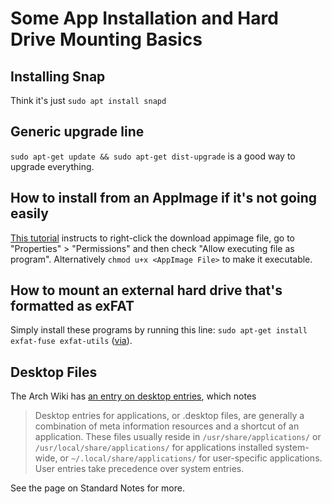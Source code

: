 # Some App Installation and Hard Drive Mounting Basics

## Installing Snap

Think it's just `sudo apt install snapd`

## Generic upgrade line

`sudo apt-get update && sudo apt-get dist-upgrade` is a good way to upgrade everything.

## How to install from an AppImage if it's not going easily

[This tutorial](https://itsfoss.com/use-appimage-linux/) instructs to right-click the download appimage file, go to "Properties" > "Permissions" and then check "Allow executing file as program". Alternatively `chmod u+x <AppImage File>` to make it executable.

## How to mount an external hard drive that's formatted as exFAT

Simply install these programs by running this line: `sudo apt-get install exfat-fuse exfat-utils` ([via](https://www.reddit.com/r/Ubuntu/comments/6r954q/mount_exfat_drive_in_ubuntu_1704/)). 

## Desktop Files

The Arch Wiki has [an entry on desktop entries](https://wiki.archlinux.org/index.php/desktop_entries), which notes

> Desktop entries for applications, or .desktop files, are generally a combination of meta information resources and a shortcut of an application. These files usually reside in `/usr/share/applications/` or `/usr/local/share/applications/` for applications installed system-wide, or `~/.local/share/applications/` for user-specific applications. User entries take precedence over system entries.

See the page on Standard Notes for more.
